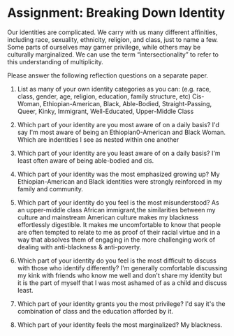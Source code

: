 # Assignment: Breaking Down Identity

Our identities are complicated. We carry with us many different affinities, including race, sexuality, ethnicity, religion, and class, just to name a few. Some parts of ourselves may garner privilege, while others may be culturally marginalized.  We can use the term “intersectionality” to refer to this understanding of multiplicity.

Please answer the following reflection questions on a separate paper.

1. List as many of your own identity categories as you can: (e.g. race, class, gender, age, religion, education, family structure, etc)
Cis-Woman, Ethiopian-American, Black, Able-Bodied, Straight-Passing, Queer, Kinky, Immigrant, Well-Educated, Upper-Middle Class



2. Which part of your identity are you most aware of on a daily basis?   I'd say I'm most aware of being an Ethiopian0-American and Black Woman.  Which are indentities I see as nested within one another

3. Which part of your identity are you least aware of on a daily basis?  I'm least often aware of being able-bodied and cis.

4. Which part of your identity was the most emphasized growing up?  My Ethiopian-American and Black identities were strongly reinforced in my family and community. 

5. Which part of your identity do you feel is the most misunderstood? As an upper-middle class African immigrant,the similarities between my culture and mainstream American culture makes my blackness effortlessly digestible.  It makes me uncomfortable to know that people are often tempted to relate to me as proof of their racial virtue and in a way that absolves them of engaging in the more challenging work of dealing with anti-blackness & anti-poverty.

6. Which part of your identity do you feel is the most difficult to discuss with those who identify differently? I'm generally comfortable discussing my kink with friends who know me well and don't share my identity but it is the part of myself that I was most ashamed of as a child and discuss least. 

7. Which part of your identity grants you the most privilege? I'd say it's the combination of class and the education afforded by it.  

8. Which part of your identity feels the most marginalized?  My blackness.
